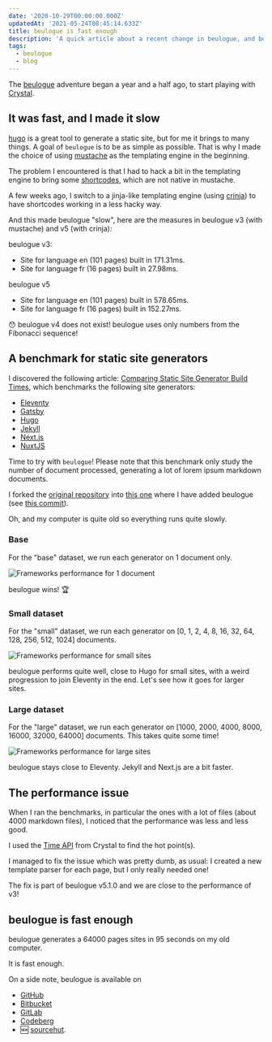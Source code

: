 ```yaml
---
date: '2020-10-29T00:00:00.000Z'
updatedAt: '2021-05-24T08:45:14.633Z'
title: beulogue is fast enough
description: 'A quick article about a recent change in beulogue, and benchmarks'
tags:
  - beulogue
  - blog
---
```

The [beulogue](https://github.com/SiegfriedEhret/beulogue/) adventure began a year and a half ago, to start playing with [Crystal](https://crystal-lang.org/).

## It was fast, and I made it slow

[hugo](https://gohugo.io/) is a great tool to generate a static site, but for me it brings to many things. A goal of `beulogue` is to be as simple as possible. That is why I made the choice of using [mustache](https://mustache.github.io/) as the templating engine in the beginning.

The problem I encountered is that I had to hack a bit in the templating engine to bring some [shortcodes](https://beulogue.ehret.me/en/content/shortcodes.html), which are not native in mustache.

A few weeks ago, I switch to a jinja-like templating engine (using [crinja](https://github.com/straight-shoota/crinja/)) to have shortcodes working in a less hacky way.

And this made beulogue "slow", here are the measures in beulogue v3 (with mustache) and v5 (with crinja):

beulogue v3:

- Site for language en (101 pages) built in 171.31ms.
- Site for language fr (16 pages) built in 27.98ms.

beulogue v5

- Site for language en (101 pages) built in 578.65ms.
- Site for language fr (16 pages) built in 152.27ms.

😯 beulogue v4 does not exist! beulogue uses only numbers from the Fibonacci sequence!

## A benchmark for static site generators

I discovered the following article: [Comparing Static Site Generator Build Times](https://css-tricks.com/comparing-static-site-generator-build-times/), which benchmarks the following site generators:

- [Eleventy](https://www.11ty.dev/)
- [Gatsby](https://www.gatsbyjs.com/)
- [Hugo](https://gohugo.io/)
- [Jekyll](https://jekyllrb.com/)
- [Next.js](https://nextjs.org/)
- [NuxtJS](https://nuxtjs.org/)

Time to try with `beulogue`! Please note that this benchmark only study the number of document processed, generating a lot of lorem ipsum markdown documents.

I forked the [original repository](https://github.com/seancdavis/ssg-build-performance-tests) into [this one](https://github.com/SiegfriedEhret/ssg-build-performance-tests) where I have added beulogue (see [this commit](https://github.com/SiegfriedEhret/ssg-build-performance-tests/commit/723501b7beb47ed0d2a0049199619b5c7e131d57)).

Oh, and my computer is quite old so everything runs quite slowly.

### Base

For the "base" dataset, we run each generator on 1 document only.

![Frameworks performance for 1 document](/contentful/4Wvaj10WUfhiWIxS3TkbTK/f3cb55202f075ab1625f34ebcb7fe2eb/base.png)

beulogue wins! :trophy:

### Small dataset

For the "small" dataset, we run each generator on [0, 1, 2, 4, 8, 16, 32, 64, 128, 256, 512, 1024] documents.

![Frameworks performance for small sites](/contentful/22vv4UMbOpZW00pyjBNEXb/5c61075f332daef5410bd2257dacd1ad/small-sites.png)

beulogue performs quite well, close to Hugo for small sites, with a weird progression to join Eleventy in the end. Let's see how it goes for larger sites.

### Large dataset

For the "large" dataset, we run each generator on [1000, 2000, 4000, 8000, 16000, 32000, 64000] documents. This takes quite some time!

![Frameworks performance for large sites](/contentful/71347oDwPwf1v2KFYPbLSs/158e938aeb9becec152fa858f6e1b1b8/large-sites.png)

beulogue stays close to Eleventy. Jekyll and Next.js are a bit faster.

## The performance issue

When I ran the benchmarks, in particular the ones with a lot of files (about 4000 markdown files), I noticed that the performance was less and less good.

I used the [Time API](https://crystal-lang.org/api/0.35.1/Time.html#measure(&):Time::Span-class-method) from Crystal to find the hot point(s).

I managed to fix the issue which was pretty dumb, as usual: I created a new template parser for each page, but I only really needed one!

The fix is part of beulogue v5.1.0 and we are close to the performance of v3!

## beulogue is fast enough

beulogue generates a 64000 pages sites in 95 seconds on my old computer.

It is fast enough.

On a side note, beulogue is available on

- [GitHub](https://github.com/SiegfriedEhret/beulogue)
- [Bitbucket](https://bitbucket.org/siegfriedehret/beulogue)
- [GitLab](https://gitlab.com/SiegfriedEhret/beulogue)
- [Codeberg](https://codeberg.org/SiegfriedEhret/beulogue)
- 🆕 [sourcehut](https://git.sr.ht/~siegfriedehret/beulogue).
